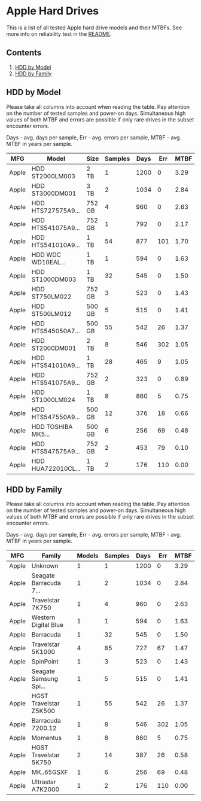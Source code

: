 Apple Hard Drives
=================

This is a list of all tested Apple hard drive models and their MTBFs. See more
info on reliability test in the [README](https://github.com/linuxhw/SMART).

Contents
--------

1. [ HDD by Model  ](#hdd-by-model)
2. [ HDD by Family ](#hdd-by-family)

HDD by Model
------------

Please take all columns into account when reading the table. Pay attention on the
number of tested samples and power-on days. Simultaneous high values of both MTBF
and errors are possible if only rare drives in the subset encounter errors.

Days - avg. days per sample,
Err  - avg. errors per sample,
MTBF - avg. MTBF in years per sample.

| MFG       | Model              | Size   | Samples | Days  | Err   | MTBF |
|-----------|--------------------|--------|---------|-------|-------|------|
| Apple     | HDD ST2000LM003    | 2 TB   | 1       | 1200  | 0     | 3.29   |
| Apple     | HDD ST3000DM001    | 3 TB   | 2       | 1034  | 0     | 2.84   |
| Apple     | HDD HTS727575A9... | 752 GB | 4       | 960   | 0     | 2.63   |
| Apple     | HDD HTS541075A9... | 752 GB | 1       | 792   | 0     | 2.17   |
| Apple     | HDD HTS541010A9... | 1 TB   | 54      | 877   | 101   | 1.70   |
| Apple     | HDD WDC WD10EAL... | 1 TB   | 1       | 594   | 0     | 1.63   |
| Apple     | HDD ST1000DM003    | 1 TB   | 32      | 545   | 0     | 1.50   |
| Apple     | HDD ST750LM022     | 752 GB | 3       | 523   | 0     | 1.43   |
| Apple     | HDD ST500LM012     | 500 GB | 5       | 515   | 0     | 1.41   |
| Apple     | HDD HTS545050A7... | 500 GB | 55      | 542   | 26    | 1.37   |
| Apple     | HDD ST2000DM001    | 2 TB   | 8       | 546   | 302   | 1.05   |
| Apple     | HDD HTS541010A9... | 1 TB   | 28      | 465   | 9     | 1.05   |
| Apple     | HDD HTS541075A9... | 752 GB | 2       | 323   | 0     | 0.89   |
| Apple     | HDD ST1000LM024    | 1 TB   | 8       | 860   | 5     | 0.75   |
| Apple     | HDD HTS547550A9... | 500 GB | 12      | 376   | 18    | 0.66   |
| Apple     | HDD TOSHIBA MK5... | 500 GB | 6       | 256   | 69    | 0.48   |
| Apple     | HDD HTS547575A9... | 752 GB | 2       | 453   | 79    | 0.10   |
| Apple     | HDD HUA722010CL... | 1 TB   | 2       | 176   | 110   | 0.00   |

HDD by Family
-------------

Please take all columns into account when reading the table. Pay attention on the
number of tested samples and power-on days. Simultaneous high values of both MTBF
and errors are possible if only rare drives in the subset encounter errors.

Days - avg. days per sample,
Err  - avg. errors per sample,
MTBF - avg. MTBF in years per sample.

| MFG       | Family                 | Models | Samples | Days  | Err   | MTBF |
|-----------|------------------------|--------|---------|-------|-------|------|
| Apple     | Unknown                | 1      | 1       | 1200  | 0     | 3.29   |
| Apple     | Seagate Barracuda 7... | 1      | 2       | 1034  | 0     | 2.84   |
| Apple     | Travelstar 7K750       | 1      | 4       | 960   | 0     | 2.63   |
| Apple     | Western Digital Blue   | 1      | 1       | 594   | 0     | 1.63   |
| Apple     | Barracuda              | 1      | 32      | 545   | 0     | 1.50   |
| Apple     | Travelstar 5K1000      | 4      | 85      | 727   | 67    | 1.47   |
| Apple     | SpinPoint              | 1      | 3       | 523   | 0     | 1.43   |
| Apple     | Seagate Samsung Spi... | 1      | 5       | 515   | 0     | 1.41   |
| Apple     | HGST Travelstar Z5K500 | 1      | 55      | 542   | 26    | 1.37   |
| Apple     | Barracuda 7200.12      | 1      | 8       | 546   | 302   | 1.05   |
| Apple     | Momentus               | 1      | 8       | 860   | 5     | 0.75   |
| Apple     | HGST Travelstar 5K750  | 2      | 14      | 387   | 26    | 0.58   |
| Apple     | MK..65GSXF             | 1      | 6       | 256   | 69    | 0.48   |
| Apple     | Ultrastar A7K2000      | 1      | 2       | 176   | 110   | 0.00   |
